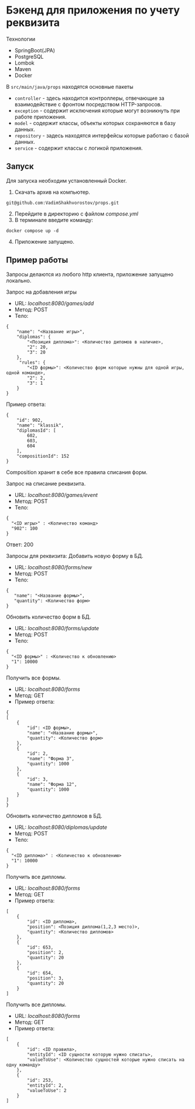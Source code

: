 # Бэкенд для приложения по учету реквизита
Технологии
- SpringBoot(JPA)
- PostgreSQL
- Lombok
- Maven
- Docker

В `src/main/java/props` находятся основные пакеты
- `controller` - здесь находится контроллеры, отвечающие за взаимодействие с фронтом
  посредством HTTP-запросов.
- `exception` - содержит исключения которые могут возникнуть при работе приложения.
- `model` - содержит классы, объекты которых сохраняются в базу данных.
- `repository` - задесь находятся интерфейсы которые работаю с базой данных.
- `service` - содержит классы с логикой приложения.

## Запуск
Для запуска необходим установленный Docker.
1. Скачать архив на компьютер.
```
git@github.com:VadimShakhvorostov/props.git
```
2. Перейдите в директорию с файлом *compose.yml*
3. В терминале введите команду:
```
docker compose up -d
```
4. Приложение запущено.

## Пример работы

Запросы делаются из любого http клиента, приложение запущено локально.

Запрос на добавления игры

- URL: *localhost:8080/games/add*
- Mетод: POST
- Тело:
```
{
    "name": "<Название игры>",
    "diplomas": {
        "<Позиция диплома>": <Количество дипомов в наличие>,
        "2": 20,
        "3": 20
    },
     "rules": {
        "<ID формы>": <Количество форм которые нужны для одной игры, одной команде>,
        "2": 2,
        "3": 1
    }
}
```
Пример ответа:
```
{
    "id": 902,
    "name": "klassik",
    "diplomasId": [
        602,
        603,
        604
    ],
    "compositionId": 152
}
```
Composition хранит в себе все правила списания форм.

Запрос на списание реквизита.
- URL: *localhost:8080/games/event*
- Mетод: POST
- Тело:
```
{
  "<ID игры>" : <Количество команд>
  "902": 100
}
```
Oтвет: 200

Запросы для реквизита:
Добавить новую форму в БД.
- URL: *localhost:8080/forms/new*
- Mетод: POST
- Тело:
 ```
{
    "name": "<Название формы>",
    "quantity": <Количество форм>
}
```
Обновить количество форм в БД.
- URL: *localhost:8080/forms/update*
- Mетод: POST
- Тело:
```
{
  "<ID формы>" : <Количество к обновлению>
  "1": 10000
}
```
Получить все формы.
- URL: *localhost:8080/forms*
- Mетод: GET
- Пример ответа:
```
{
[
    {
        "id": <ID формы>,
        "name": "<Название формы>",
        "quantity": <Количество форм>
    },
    {
        "id": 2,
        "name": "Форма 3",
        "quantity": 1000
    },
    {
        "id": 3,
        "name": "Форма 12",
        "quantity": 1000
    }
]
}
```
Обновить количество дипломов в БД.
- URL: *localhost:8080/diplomas/update*
- Mетод: POST
- Тело:
```
{
  "<ID диплома>" : <Количество к обновлению>
  "1": 10000
}
```
Получить все дипломы.
- URL: *localhost:8080/forms*
- Mетод: GET
- Пример ответа:
```
[
    {
        "id": <ID диплома>,
        "position": <Позиция диплома(1,2,3 место)>,
        "quantity": <Количество дипломов>
    },
    {
        "id": 653,
        "position": 2,
        "quantity": 20
    },
    {
        "id": 654,
        "position": 3,
        "quantity": 20
    }
]
```
Получить все дипломы.
- URL: *localhost:8080/forms*
- Mетод: GET
- Пример ответа:
```
[
    {
        "id": <ID правила>,
        "entityId": <ID сущности которую нужно списать>,
        "valueToUse": <Количество сущностей которые нужно списать на одну команду>
    },
    {
        "id": 253,
        "entityId": 2,
        "valueToUse": 2
    }
]
```



